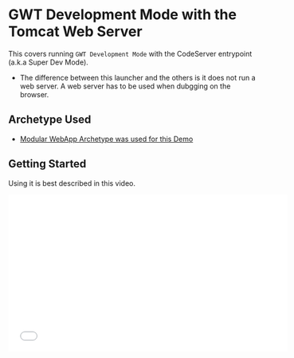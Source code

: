 # GWT Development Mode with the Tomcat Web Server
This covers running `GWT Development Mode` with the CodeServer entrypoint (a.k.a Super Dev Mode).

* The difference between this launcher and the others is it does not run a web server.
A web server has to be used when dubgging on the browser.  


## Archetype Used

* [Modular WebApp Archetype was used for this Demo](https://github.com/tbroyer/gwt-maven-archetypes)


## Getting Started

Using it is best described in this video.
<iframe width="560" height="315" src="//www.youtube.com/embed/-_YcBeI_Feo" frameborder="0" allowfullscreen></iframe>

